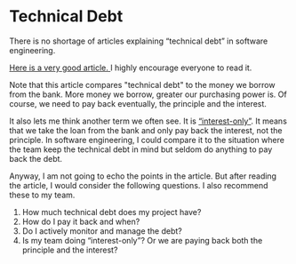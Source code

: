 # Technical Debt

There is no shortage of articles explaining “technical debt” in software engineering.

<a href="https://refactoring.guru/refactoring/technical-debt" target="_blank">Here is a very good article. </a> I highly encourage everyone to read it. 

Note that this article compares "technical debt" to the money we borrow from the bank. More money we borrow, greater our purchasing power is. Of course, we need to pay back eventually, the principle and the interest.

It also lets me think another term we often see. It is <a href="https://www.moneysmart.gov.au/borrowing-and-credit/home-loans/interest-only-mortgages" target="_blank">“interest-only”</a>. It means that we take the loan from the bank and only pay back the interest, not the principle. In software engineering, I could compare it to the situation where the team keep the technical debt in mind but seldom do anything to pay back the debt.  

Anyway, I am not going to echo the points in the article. But after reading the article, I would consider the following questions. I also recommend these to my team.

1.    How much technical debt does my project have?
2.    How do I pay it back and when?
3.    Do I actively monitor and manage the debt? 
4.    Is my team doing “interest-only”? Or we are paying back both the principle and the interest?

